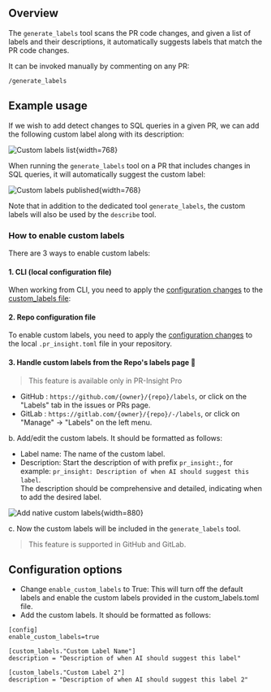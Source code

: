 ## Overview
The `generate_labels` tool scans the PR code changes, and given a list of labels and their descriptions, it automatically suggests labels that match the PR code changes.

It can be invoked manually by commenting on any PR:
```
/generate_labels
```

## Example usage

If we wish to add detect changes to SQL queries in a given PR, we can add the following custom label along with its description:

![Custom labels list](https://khulnasoft.com/images/pr_insight/custom_labels_list.png){width=768}

When running the `generate_labels` tool on a PR that includes changes in SQL queries, it will automatically suggest the custom label:

![Custom labels published](https://khulnasoft.com/images/pr_insight/custom_label_published.png){width=768}

Note that in addition to the dedicated tool `generate_labels`, the custom labels will also be used by the `describe` tool.

### How to enable custom labels
There are 3 ways to enable custom labels:

#### 1. CLI (local configuration file)
When working from CLI, you need to apply the [configuration changes](#configuration-options) to the [custom_labels file](https://github.com/KhulnaSoft/pr-insight/blob/main/pr_insight/settings/custom_labels.toml):

#### 2. Repo configuration file
To enable custom labels, you need to apply the [configuration changes](#configuration-options) to the local `.pr_insight.toml` file in your repository.

#### 3. Handle custom labels from the Repo's labels page 💎
> This feature is available only in PR-Insight Pro

* GitHub : `https://github.com/{owner}/{repo}/labels`, or click on the "Labels" tab in the issues or PRs page.
* GitLab : `https://gitlab.com/{owner}/{repo}/-/labels`, or click on "Manage" -> "Labels" on the left menu.

b. Add/edit the custom labels. It should be formatted as follows:
* Label name: The name of the custom label.
* Description: Start the description of with prefix `pr_insight:`, for example: `pr_insight: Description of when AI should suggest this label`.<br>
The description should be comprehensive and detailed, indicating when to add the desired label.

![Add native custom labels](https://khulnasoft.com/images/pr_insight/add_native_custom_labels.png){width=880}

c. Now the custom labels will be included in the `generate_labels` tool.

> This feature is supported in GitHub and GitLab.

## Configuration options
 - Change `enable_custom_labels` to True: This will turn off the default labels and enable the custom labels provided in the custom_labels.toml file.
 - Add the custom labels. It should be formatted as follows:

```
[config]
enable_custom_labels=true

[custom_labels."Custom Label Name"]
description = "Description of when AI should suggest this label"

[custom_labels."Custom Label 2"]
description = "Description of when AI should suggest this label 2"
```
